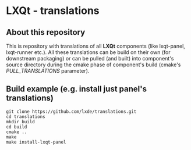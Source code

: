 LXQt - translations
===

## About this repository
This is repository with translations of all **LXQt** components (like lxqt-panel, lxqt-runner etc.). All these translations can be build on their own (for downstream packaging) or can be pulled (and built) into component's source directory during the cmake phase of component's build (cmake's *PULL\_TRANSLATIONS* parameter).

## Build example (e.g. install just panel's translations)

    git clone https://github.com/lxde/translations.git
    cd translations
    mkdir build
    cd build
    cmake ..
    make
    make install-lxqt-panel
